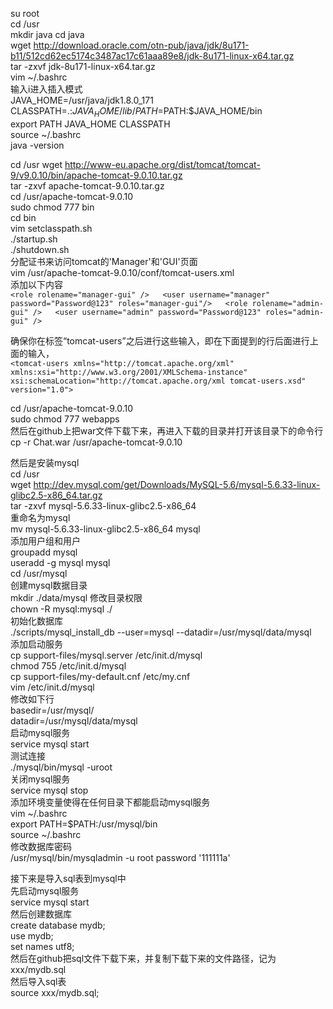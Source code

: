su root  
cd /usr  
mkdir java
cd java  
wget http://download.oracle.com/otn-pub/java/jdk/8u171-b11/512cd62ec5174c3487ac17c61aaa89e8/jdk-8u171-linux-x64.tar.gz  
tar -zxvf jdk-8u171-linux-x64.tar.gz  
vim ~/.bashrc  
输入i进入插入模式   
JAVA_HOME=/usr/java/jdk1.8.0_171  
CLASSPATH=.:$JAVA_HOME/lib/  
PATH=$PATH:$JAVA_HOME/bin  
export PATH JAVA_HOME CLASSPATH  
source ~/.bashrc  
java -version  


cd /usr
wget http://www-eu.apache.org/dist/tomcat/tomcat-9/v9.0.10/bin/apache-tomcat-9.0.10.tar.gz  
tar -zxvf apache-tomcat-9.0.10.tar.gz  
cd /usr/apache-tomcat-9.0.10  
sudo chmod 777 bin  
cd bin  
vim setclasspath.sh  
./startup.sh  
./shutdown.sh  
分配证书来访问tomcat的'Manager'和'GUI'页面  
vim /usr/apache-tomcat-9.0.10/conf/tomcat-users.xml  
添加以下内容  
`<role rolename="manager-gui" />  
<user username="manager" password="Password@123" roles="manager-gui"/>  
<role rolename="admin-gui" />  
<user username="admin" password="Password@123" roles="admin-gui" /> `  

确保你在标签“tomcat-users”之后进行这些输入，即在下面提到的行后面进行上面的输入，  
`<tomcat-users xmlns="http://tomcat.apache.org/xml"  
xmlns:xsi="http://www.w3.org/2001/XMLSchema-instance"  
xsi:schemaLocation="http://tomcat.apache.org/xml tomcat-users.xsd"  
version="1.0"> `  

cd /usr/apache-tomcat-9.0.10  
sudo chmod 777 webapps  
然后在github上把war文件下载下来，再进入下载的目录并打开该目录下的命令行  
cp -r Chat.war /usr/apache-tomcat-9.0.10  

然后是安装mysql  
cd /usr  
wget http://dev.mysql.com/get/Downloads/MySQL-5.6/mysql-5.6.33-linux-glibc2.5-x86_64.tar.gz  
tar -zxvf mysql-5.6.33-linux-glibc2.5-x86_64  
重命名为mysql  
mv mysql-5.6.33-linux-glibc2.5-x86_64 mysql  
添加用户组和用户  
groupadd mysql  
useradd -g mysql mysql  
cd /usr/mysql  
创建mysql数据目录  
mkdir ./data/mysql 
修改目录权限  
chown -R mysql:mysql ./  
初始化数据库  
./scripts/mysql_install_db --user=mysql --datadir=/usr/mysql/data/mysql  
添加启动服务  
cp support-files/mysql.server /etc/init.d/mysql  
chmod 755 /etc/init.d/mysql  
cp support-files/my-default.cnf /etc/my.cnf  
vim /etc/init.d/mysql  
修改如下行  
basedir=/usr/mysql/  
datadir=/usr/mysql/data/mysql  
启动mysql服务  
service mysql start  
测试连接  
./mysql/bin/mysql -uroot  
关闭mysql服务  
service mysql stop  
添加环境变量使得在任何目录下都能启动mysql服务  
vim ~/.bashrc  
export PATH=$PATH:/usr/mysql/bin  
source ~/.bashrc  
修改数据库密码  
/usr/mysql/bin/mysqladmin -u root password '111111a'  

接下来是导入sql表到mysql中  
先启动mysql服务  
service mysql start  
然后创建数据库  
create database mydb;  
use mydb;  
set names utf8;  
然后在github把sql文件下载下来，并复制下载下来的文件路径，记为xxx/mydb.sql  
然后导入sql表  
source xxx/mydb.sql;  
